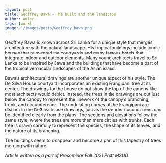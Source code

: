 ```yaml
---
layout: post
title: Geoffrey Bawa - The built and the landscape 
author: Amler
tags: [work]
image: '/images/posts/Geoffrey_bawa.png'
---
```


Geoffrey Bawa is known across Sri Lanka for a unique style that merges architecture with the natural landscape. His tropical buildings include iconic houses that reinvented the courtyards and many famous hotels that integrate indoor and outdoor elements. Many young architects travel to Sri Lanka to be inspired by Bawa and the buildings that have become a part of the tropical vernacular landscapes of the Asian island.

Bawa’s architectural drawings are another unique aspect of his style. The De Silva House courtyard incorporates an existing Frangipani tree at its center. The drawings for the house do not show the top of the canopy like most architects would depict. Instead, the trees in the drawings are cut just below the canopy to represent the linework of the canopy’s branching, trunk, and circumference. The undulating curves of the Frangipani are distinct in the DeSilva house drawings, just as the slender coconut trees can be identified clearly from the plans. The sections and elevations follow the same style, where the trees are more than mere circles with trunks. Each tree is drawn carefully to represent the species, the shape of its leaves, and the nature of its branching.

The buildings seem to disappear and become a part of this tapestry of trees merging with nature.

_Article written as a part of Proseminar Fall 2021 Pratt MSUD_